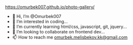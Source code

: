 https://omurbek007.github.io/photo-gallery/

- 👋 Hi, I’m @Omurbek007
- 👀 I’m interested in coding...
- 🌱 I’m currently learning html/css, javascript, git, jquery...
- 💞️ I’m looking to collaborate on frontend dev...
- 📫 How to reach me omurbek.melisbekov.kk@gmail.com

<!---
Omurbek007/Omurbek007 is a ✨ special ✨ repository because its `README.md` (this file) appears on your GitHub profile.
You can click the Preview link to take a look at your changes.
--->

